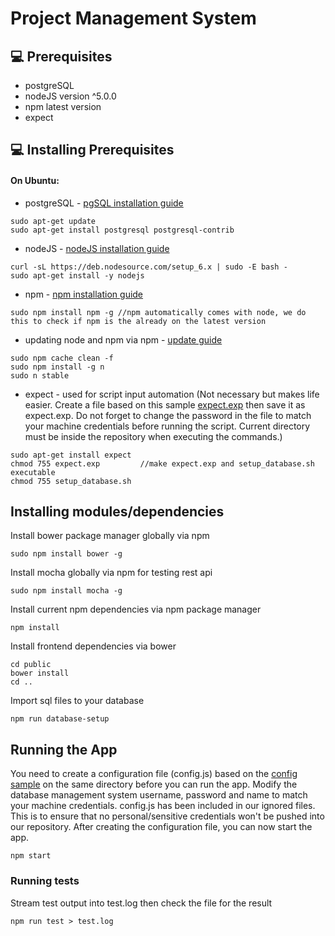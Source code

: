# Project Management System


## :computer: Prerequisites

* postgreSQL
* nodeJS version ^5.0.0
* npm latest version
* expect


## :computer: Installing Prerequisites

#### On Ubuntu:
* postgreSQL - [pgSQL installation guide](https://www.digitalocean.com/community/tutorials/how-to-install-and-use-postgresql-on-ubuntu-14-04)
~~~
sudo apt-get update
sudo apt-get install postgresql postgresql-contrib
~~~
* nodeJS - [nodeJS installation guide](https://nodejs.org/en/download/package-manager/#debian-and-ubuntu-based-linux-distributions)
~~~
curl -sL https://deb.nodesource.com/setup_6.x | sudo -E bash -
sudo apt-get install -y nodejs
~~~
* npm  - [npm installation guide](https://docs.npmjs.com/getting-started/installing-node)
~~~
sudo npm install npm -g //npm automatically comes with node, we do this to check if npm is the already on the latest version
~~~
* updating node and npm via npm - [update guide](https://davidwalsh.name/upgrade-nodejs)
~~~
sudo npm cache clean -f
sudo npm install -g n
sudo n stable
~~~
* expect - used for script input automation \(Not necessary but makes life easier. Create a file based on this sample [expect.exp](https://github.com/PJHRobles/cdc-pms/blob/master/expect.sample.exp) then save it as expect.exp. Do not forget to change the password in the file to match your machine credentials before running the script. Current directory must be inside the repository when executing the commands.\)
~~~
sudo apt-get install expect
chmod 755 expect.exp         //make expect.exp and setup_database.sh executable
chmod 755 setup_database.sh
~~~


## Installing modules/dependencies

Install bower package manager globally via npm
~~~
sudo npm install bower -g
~~~
Install mocha globally via npm for testing rest api
~~~
sudo npm install mocha -g
~~~
Install current npm dependencies via npm package manager
~~~
npm install
~~~
Install frontend dependencies via bower
~~~
cd public
bower install
cd ..
~~~
Import sql files to your database
~~~
npm run database-setup
~~~


## Running the App
You need to create a configuration file (config.js) based on the [config sample](https://github.com/PJHRobles/cdc-pms/blob/master/backend/es6/config/config_sample.js) on the same directory before you can run the app. Modify the database management system username, password and name to match your machine credentials. config.js has been included in our ignored files. This is to ensure that no personal/sensitive credentials won't be pushed into our repository. After creating the configuration file, you can now start the app.
~~~
npm start
~~~

### Running tests
Stream test output into test.log then check the file for the result
~~~
npm run test > test.log
~~~
